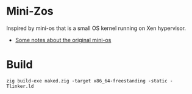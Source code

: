 # Mini-Zos

Inspired by mini-os that is a small OS kernel running on Xen hypervisor.

- [Some notes about the original mini-os](https://wiki.xenproject.org/wiki/Mini-OS-DevNotes)

# Build

`zig build-exe naked.zig -target x86_64-freestanding -static -Tlinker.ld`

